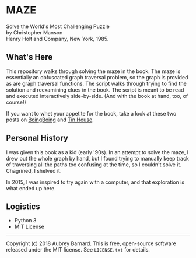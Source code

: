 MAZE
====

Solve the World's Most Challenging Puzzle \
by Christopher Manson \
Henry Holt and Company, New York, 1985.


What's Here
-----------

This repository walks through solving the maze in the book.  The maze is
essentially an obfuscated graph traversal problem, so the graph is
provided as are graph traversal functions.  The script walks through
trying to find the solution and reexamining clues in the book.  The
script is meant to be read and executed interactively side-by-side.
(And with the book at hand, too, of course!)

If you want to whet your appetite for the book, take a look at these two
posts on [BoingBoing](
https://boingboing.net/2015/07/27/escaping-the-maze.html) and [Tin
House](
https://tinhouse.com/lost-found-samuel-annis-on-christopher-mansons-maze/).


Personal History
----------------

I was given this book as a kid (early '90s).  In an attempt to solve the
maze, I drew out the whole graph by hand, but I found trying to manually
keep track of traversing all the paths too confusing at the time, so I
couldn't solve it.  Chagrined, I shelved it.

In 2015, I was inspired to try again with a computer, and that
exploration is what ended up here.


Logistics
---------

* Python 3
* MIT License


-----

Copyright (c) 2018 Aubrey Barnard.  This is free, open-source software
released under the MIT license.  See `LICENSE.txt` for details.
